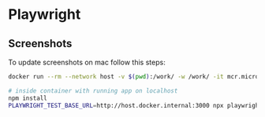 # Playwright

## Screenshots

To update screenshots on mac follow this steps:

```bash
docker run --rm --network host -v $(pwd):/work/ -w /work/ -it mcr.microsoft.com/playwright:v1.42.1-jammy /bin/bash
```

```bash
# inside container with running app on localhost
npm install
PLAYWRIGHT_TEST_BASE_URL=http://host.docker.internal:3000 npx playwright test --update-snapshots
```
